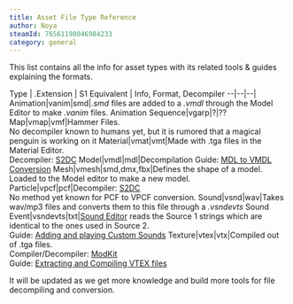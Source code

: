 ```yaml
---
title: Asset File Type Reference
author: Noya
steamId: 76561198046984233
category: general
---
```


This list contains all the info for asset types with its related tools & guides explaining the formats.

Type | .Extension | S1 Equivalent | Info, Format, Decompiler
--|--|--|
Animation|vanim|smd|*.smd* files are added to a *.vmdl* through the Model Editor to make *.vanim* files.
Animation Sequence|vgarp|?|??
Map|vmap|vmf|Hammer Files.<br>No decompiler known to humans yet, but it is rumored that a magical penguin is working on it 
Material|vmat|vmt|Made with .tga files in the Material Editor.<br> Decompiler: [S2DC](https://moddota.com/forums/discussion/264/source-2-decompiler)
Model|vmdl|mdl|Decompilation Guide: [MDL to VMDL Conversion](/articles/mdl-to-vmdl-conversion)
Mesh|vmesh|smd,dmx,fbx|Defines the shape of a model.<br>Loaded to the Model editor to make a new model.
Particle|vpcf|pcf|Decompiler: [S2DC](https://moddota.com/forums/discussion/264/source-2-decompiler)<br>No method yet known for PCF to VPCF conversion.
Sound|vsnd|wav|Takes wav/mp3 files and converts them to this file through a *.vsndevts*
Sound Event|vsndevts|txt|[Sound Editor](https://github.com/pingzing/dota2-sound-editor) reads the Source 1 strings which are identical to the ones used in Source 2.<br>Guide: [Adding and playing Custom Sounds](/articles/adding-and-playing-custom-sounds)
Texture|vtex|vtx|Compiled out of .tga files.<br>Compiler/Decompiler: [ModKit](https://github.com/Myll/Dota-2-ModKit/releases)<br>Guide: [Extracting and Compiling VTEX files](http://moddota.com/forums/discussion/85/extracting-and-compiling-vtex-files)

It will be updated as we get more knowledge and build more tools for file decompiling and conversion.